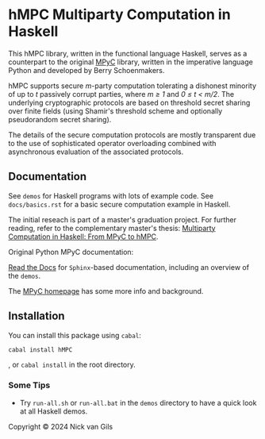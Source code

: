 <!-- [![Binder](https://mybinder.org/badge_logo.svg)](https://mybinder.org/v2/gh/lschoe/mpyc/master)
[![Travis CI](https://app.travis-ci.com/lschoe/mpyc.svg)](https://app.travis-ci.com/lschoe/mpyc)
[![codecov](https://codecov.io/gh/lschoe/mpyc/branch/master/graph/badge.svg)](https://codecov.io/gh/lschoe/mpyc)
[![Read the Docs](https://readthedocs.org/projects/mpyc/badge/)](https://mpyc.readthedocs.io)
[![PyPI](https://img.shields.io/pypi/v/mpyc.svg)](https://pypi.org/project/mpyc/) -->

# hMPC Multiparty Computation in Haskell

This hMPC library, written in the functional language Haskell, serves as a counterpart to the original [MPyC](https://github.com/lschoe/mpyc) library, written in the imperative language Python and developed by Berry Schoenmakers.

hMPC supports secure *m*-party computation tolerating a dishonest minority of up to *t* passively corrupt parties,
where *m &ge; 1* and *0 &le; t &lt; m/2*. The underlying cryptographic protocols are based on threshold secret sharing over finite
fields (using Shamir's threshold scheme and optionally pseudorandom secret sharing).

The details of the secure computation protocols are mostly transparent due to the use of sophisticated operator overloading
combined with asynchronous evaluation of the associated protocols.

## Documentation

See `demos` for Haskell programs with lots of example code. See `docs/basics.rst` for a basic secure computation example in Haskell.

The initial reseach is part of a master's graduation project. For further reading, refer to the complementary master's thesis: [Multiparty Computation in Haskell: From MPyC to hMPC](https://research.tue.nl/en/studentTheses/multiparty-computation-in-haskell).


Original Python MPyC documentation:

[Read the Docs](https://mpyc.readthedocs.io/) for `Sphinx`-based documentation, including an overview of the `demos`.

The [MPyC homepage](https://www.win.tue.nl/~berry/mpyc/) has some more info and background.
<!-- [GitHub Pages](https://lschoe.github.io/mpyc/) for `pydoc`-based documentation. -->



## Installation

You can install this package using `cabal`:

```bash
cabal install hMPC
```

, or `cabal install` in the root directory.

<!-- Pure Python, no dependencies. Python 3.9+ (following [NumPy's deprecation policy](https://numpy.org/neps/nep-0029-deprecation_policy.html#support-table)).

Run `pip install .` in the root directory (containing file `setup.py`).\
Or, run `pip install -e .`, if you want to edit the MPyC source files.

Use `pip install numpy` to enable support for secure NumPy arrays in MPyC, along with vectorized implementations.

Use `pip install gmpy2` to run MPyC with the package [gmpy2](https://pypi.org/project/gmpy2/) for considerably better performance.

Use `pip install uvloop` (or `pip install winloop` on Windows) to replace Python's default asyncio event loop in MPyC for generally improved performance. -->

### Some Tips

- Try `run-all.sh` or `run-all.bat` in the `demos` directory to have a quick look at all Haskell demos.
<!-- Demos `bnnmnist.py` and `cnnmnist.py` require [NumPy](https://www.numpy.org/), demo `kmsurvival.py` requires
[pandas](https://pandas.pydata.org/), [Matplotlib](https://matplotlib.org/), and [lifelines](https://pypi.org/project/lifelines/),
and demo `ridgeregression.py` (and therefore demo `multilateration.py`) even require [Scikit-learn](https://scikit-learn.org/).\
Try `np-run-all.sh` or `np-run-all.bat` in the `demos` directory to run all Python demos employing MPyC's secure arrays.
Major speedups are achieved due to the reduced overhead of secure arrays and vectorized processing throughout the
protocols. -->

<!-- - To use the [Jupyter](https://jupyter.org/) notebooks `demos\*.ipynb`, you need to have Jupyter installed,
e.g., using `pip install jupyter`. An interesting feature of Jupyter is the support of top-level `await`.
For example, instead of `mpc.run(mpc.start())` you can simply use `await mpc.start()` anywhere in
a notebook cell, even outside a coroutine.\
For Python, you also get top-level `await` by running `python -m asyncio` to launch a natively async REPL.
By running `python -m mpyc` instead you even get this REPL with the MPyC runtime preloaded! -->

<!-- - Directory `demos\.config` contains configuration info used to run MPyC with multiple parties.
The file `gen.bat` shows how to generate fresh key material for SSL. To generate SSL key material of your own, first run
`pip install cryptography` (alternatively, run `pip install pyOpenSSL`). -->

Copyright &copy; 2024 Nick van Gils